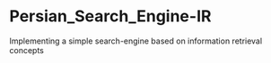# Persian_Search_Engine-IR
Implementing a simple search-engine based on information retrieval concepts
